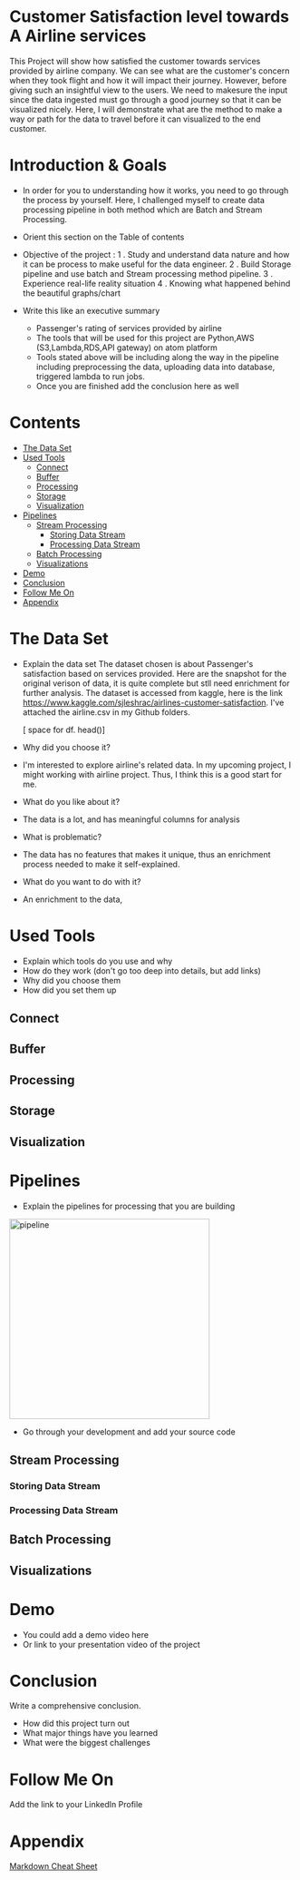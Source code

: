
# Customer Satisfaction level towards A Airline services
This Project will show how satisfied the customer towards services provided by airline company. We can see what are the customer's concern when they took flight and how it will impact their journey. However, before giving such an insightful view to the users. We need to makesure the input since the data ingested must go through a good journey so that it can be visualized nicely. Here, I will demonstrate what are the method to make a way or path for the data to travel before it can visualized to the end customer.

# Introduction & Goals
- In order for you to understanding how it works, you need to go through the process by yourself. Here, I challenged myself to create data processing pipeline in both   method which are Batch and Stream Processing.
- Orient this section on the Table of contents
- Objective of the project :
1 . Study and understand data nature and how it can be process to make useful for the data engineer.
2 . Build Storage pipeline and use batch and Stream processing method pipeline.
3 . Experience real-life reality situation
4 . Knowing what happened behind the beautiful graphs/chart

- Write this like an executive summary
  - Passenger's rating of services provided by airline
  - The tools that will be used for this project are Python,AWS (S3,Lambda,RDS,API gateway) on atom platform
  - Tools stated above will be including along the way in the pipeline including preprocessing the data, uploading data into database, triggered lambda to run jobs.
  - Once you are finished add the conclusion here as well

# Contents

- [The Data Set](#the-data-set)
- [Used Tools](#used-tools)
  - [Connect](#connect)
  - [Buffer](#buffer)
  - [Processing](#processing)
  - [Storage](#storage)
  - [Visualization](#visualization)
- [Pipelines](#pipelines)
  - [Stream Processing](#stream-processing)
    - [Storing Data Stream](#storing-data-stream)
    - [Processing Data Stream](#processing-data-stream)
  - [Batch Processing](#batch-processing)
  - [Visualizations](#visualizations)
- [Demo](#demo)
- [Conclusion](#conclusion)
- [Follow Me On](#follow-me-on)
- [Appendix](#appendix)


# The Data Set
- Explain the data set
  The dataset chosen is about Passenger's satisfaction based on services provided. Here are the snapshot for the original verison of data, it is quite complete but stll need enrichment for further analysis. The dataset is accessed from kaggle, here is the link https://www.kaggle.com/sjleshrac/airlines-customer-satisfaction. I've attached the airline.csv in my Github folders.

  [ space for df. head()]


- Why did you choose it?
- I'm interested to explore airline's related data. In my upcoming project, I might working with airline project. Thus, I think this is a good start for me.
- What do you like about it?
- The data is a lot, and has meaningful columns for analysis
- What is problematic?
- The data has no features that makes it unique, thus an enrichment process needed to make it self-explained.
- What do you want to do with it?
- An enrichment to the data,

# Used Tools
- Explain which tools do you use and why
- How do they work (don't go too deep into details, but add links)
- Why did you choose them
- How did you set them up

## Connect
## Buffer
## Processing
## Storage
## Visualization

# Pipelines
- Explain the pipelines for processing that you are building

<img width="353" alt="pipeline" src="https://user-images.githubusercontent.com/48470854/117396308-3fe00580-af2c-11eb-8bd5-e6f04acc5c85.png">


- Go through your development and add your source code

## Stream Processing
### Storing Data Stream
### Processing Data Stream
## Batch Processing
## Visualizations

# Demo
- You could add a demo video here
- Or link to your presentation video of the project

# Conclusion
Write a comprehensive conclusion.
- How did this project turn out
- What major things have you learned
- What were the biggest challenges

# Follow Me On
Add the link to your LinkedIn Profile

# Appendix

[Markdown Cheat Sheet](https://github.com/adam-p/markdown-here/wiki/Markdown-Cheatsheet)
